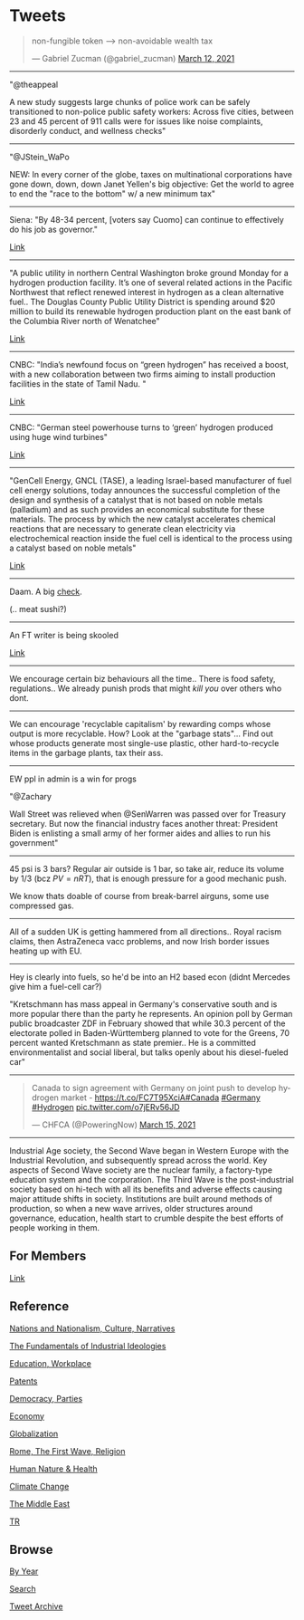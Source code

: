 # Tweets

<blockquote class="twitter-tweet"><p lang="en" dir="ltr">non-fungible token --&gt; non-avoidable wealth tax</p>&mdash; Gabriel Zucman (@gabriel_zucman) <a href="https://twitter.com/gabriel_zucman/status/1370175520516632580?ref_src=twsrc%5Etfw">March 12, 2021</a></blockquote> <script async src="https://platform.twitter.com/widgets.js" charset="utf-8"></script>

---

"@theappeal

A new study suggests large chunks of police work can be safely
transitioned to non-police public safety workers: Across five cities,
between 23 and 45 percent of 911 calls were for issues like noise
complaints, disorderly conduct, and wellness checks"

---

"@JStein_WaPo

NEW: In every corner of the globe, taxes on multinational corporations
have gone down, down, down Janet Yellen's big objective: Get the world
to agree to end the "race to the bottom" w/ a new minimum tax"

---

Siena: "By 48-34 percent, [voters say Cuomo] can continue to
effectively do his job as governor."

[Link](https://scri.siena.edu/2021/03/15/voters-say-cuomo-should-not-resign-50-35/)

---

"A public utility in northern Central Washington broke ground Monday
for a hydrogen production facility. It’s one of several related
actions in the Pacific Northwest that reflect renewed interest in
hydrogen as a clean alternative fuel.. The Douglas County Public
Utility District is spending around $20 million to build its renewable
hydrogen production plant on the east bank of the Columbia River north
of Wenatchee"

[Link](https://www.opb.org/article/2021/03/09/hydrogen-production-washington-oregon-renewed-look/)

---

CNBC: "India’s newfound focus on “green hydrogen” has received a
boost, with a new collaboration between two firms aiming to install
production facilities in the state of Tamil Nadu. "

[Link](https://www.cnbc.com/2021/03/10/india-turns-to-green-hydrogen-in-a-bid-to-decarbonize-its-economy.html)

---

CNBC: "German steel powerhouse turns to ‘green’ hydrogen produced
using huge wind turbines"

[Link](https://www.cnbc.com/2021/03/12/german-steel-firm-uses-green-hydrogen-produced-with-wind-turbines.html)

---

"GenCell Energy, GNCL (TASE), a leading Israel-based manufacturer of
fuel cell energy solutions, today announces the successful completion
of the design and synthesis of a catalyst that is not based on noble
metals (palladium) and as such provides an economical substitute for
these materials. The process by which the new catalyst accelerates
chemical reactions that are necessary to generate clean electricity
via electrochemical reaction inside the fuel cell is identical to the
process using a catalyst based on noble metals"

[Link](https://www.gencellenergy.com/news/gencell-completes-design-and-synthesis-of-a-noble-metal-free-palladium-catalyst/)

---

Daam. A big [check](https://pbs.twimg.com/media/Ewekxk5WgAEsOTW?format=jpg&name=medium).

(.. meat sushi?)

---

An FT writer is being skooled

[Link](https://twitter.com/PaulEremenko/status/1371518517724422146)

---

We encourage certain biz behaviours all the time.. There is food
safety, regulations.. We already punish prods that might *kill you*
over others who dont.

---

We can encourage 'recyclable capitalism' by rewarding comps whose
output is more recyclable. How? Look at the "garbage stats"... Find
out whose products generate most single-use plastic, other
hard-to-recycle items in the garbage plants, tax their ass.

---

EW ppl in admin is a win for progs

"@Zachary

Wall Street was relieved when @SenWarren was passed over for Treasury
secretary. But now the financial industry faces another threat:
President Biden is enlisting a small army of her former aides and
allies to run his government"

---

45 psi is 3 bars? Regular air outside is 1 bar, so take air, reduce
its volume by 1/3 (bcz $PV = nRT)$, that is enough pressure for a good
mechanic push.

We know thats doable of course from break-barrel airguns, some use
compressed gas.

---

All of a sudden UK is getting hammered from all directions.. Royal
racism claims, then AstraZeneca vacc problems, and now Irish border
issues heating up with EU.

---

Hey is clearly into fuels, so he'd be into an H2 based econ (didnt
Mercedes give him a fuel-cell car?)

"Kretschmann has mass appeal in Germany's conservative south and is
more popular there than the party he represents. An opinion poll by
German public broadcaster ZDF in February showed that while 30.3
percent of the electorate polled in Baden-Württemberg planned to vote
for the Greens, 70 percent wanted Kretschmann as state premier.. He is
a committed environmentalist and social liberal, but talks openly
about his diesel-fueled car"

---

<blockquote class="twitter-tweet"><p lang="en" dir="ltr">Canada to sign agreement with Germany on joint push to develop hydrogen market - <a href="https://t.co/FC7T95XciA">https://t.co/FC7T95XciA</a><a href="https://twitter.com/hashtag/Canada?src=hash&amp;ref_src=twsrc%5Etfw">#Canada</a> <a href="https://twitter.com/hashtag/Germany?src=hash&amp;ref_src=twsrc%5Etfw">#Germany</a> <a href="https://twitter.com/hashtag/Hydrogen?src=hash&amp;ref_src=twsrc%5Etfw">#Hydrogen</a> <a href="https://t.co/o7jERv56JD">pic.twitter.com/o7jERv56JD</a></p>&mdash; CHFCA (@PoweringNow) <a href="https://twitter.com/PoweringNow/status/1371472049575653377?ref_src=twsrc%5Etfw">March 15, 2021</a></blockquote> <script async src="https://platform.twitter.com/widgets.js" charset="utf-8"></script>

---

Industrial Age society, the Second Wave began in Western Europe with
the Industrial Revolution, and subsequently spread across the
world. Key aspects of Second Wave society are the nuclear family, a
factory-type education system and the corporation. The Third Wave is
the post-industrial society based on hi-tech with all its benefits and
adverse effects causing major attitude shifts in society. Institutions
are built around methods of production, so when a new wave arrives,
older structures around governance, education, health start to crumble
despite the best efforts of people working in them.

## For Members

[Link](https://thirdwave-members.herokuapp.com)

## Reference

[Nations and Nationalism, Culture, Narratives](/2013/02/nations-and-nationalism.md)

[The Fundamentals of Industrial Ideologies](/2011/04/fundamentals-of-industrial-ideologies.md)

[Education, Workplace](2017/09/education-workplace.md)

[Patents](/2018/09/patents.md)

[Democracy, Parties](/2016/11/democracy.md)

[Economy](/2018/05/economy.md)

[Globalization](/2018/09/globalization.md)

[Rome, The First Wave, Religion](/2017/12/rome.md)

[Human Nature & Health](/2020/07/human-nature.md)

[Climate Change](/2018/12/climate.md)

[The Middle East](/2019/07/middleeast.md)

[TR](../tr)

## Browse

[By Year](years.md)

[Search](search.html)

[Tweet Archive](/tweets/README.md)


